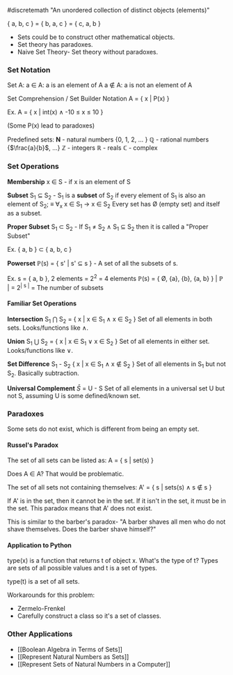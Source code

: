 #discretemath 
"An unordered collection of distinct objects (elements)"

{ a, b, c } = { b, a, c } = { c, a, b }

- Sets could be to construct other mathematical objects.
- Set theory has paradoxes.
- Naive Set Theory- Set theory without paradoxes.

### Set Notation
Set A:
a ∈ A: a is an element of A
a $\notin$ A: a is not an element of A

Set Comprehension / Set Builder Notation
A = { x | P(x) } 

Ex. A  = { x | int(x) ∧ -10 $\le$ x $\le$ 10 } 

(Some P(x) lead to paradoxes)

Predefined sets:
**N** - natural numbers {0, 1, 2, ... }
ℚ - rational numbers {$\frac{a}{b}$, ...}
ℤ - integers
ℝ - reals
ℂ - complex

### Set Operations

**Membership**
x ∈ S - if x is an element of S

**Subset**
S<sub>1</sub> ⊆ S<sub>2</sub> - S<sub>1</sub> is a **subset** of S<sub>2</sub> if every element of S<sub>1</sub> is also an element of S<sub>2</sub>;
≡ ∀<sub>x</sub> x ∈ S<sub>1</sub> → x ∈ S<sub>2</sub> 
Every set has Ø (empty set) and itself as a subset.

**Proper Subset**
S<sub>1</sub> ⊂ S<sub>2</sub> - If S<sub>1</sub> $\neq$ S<sub>2</sub> ∧ S<sub>1</sub> ⊆ S<sub>2</sub> then it is called a "Proper Subset"

Ex. { a, b } ⊂ { a, b, c }

**Powerset**
ℙ(s) = { s' | s' ⊆ s } - A set of all the subsets of s. 

Ex. s = { a, b }, 2 elements = 2<sup>2</sup> = 4 elements
ℙ(s) = { Ø, {a}, {b}, {a, b} }
| ℙ | = 2<sup>| s |</sup> = The number of subsets

#### Familiar Set Operations

**Intersection**
S<sub>1</sub> ⋂ S<sub>2</sub> = { x |  x ∈ S<sub>1</sub> ∧ x ∈ S<sub>2</sub> }
Set of all elements in both sets. Looks/functions like ∧.

**Union**
S<sub>1</sub> ⋃ S<sub>2</sub> = { x |  x ∈ S<sub>1</sub> ∨ x ∈ S<sub>2</sub> }
Set of all elements in either set. Looks/functions like ∨.

**Set Difference**
S<sub>1</sub> - S<sub>2</sub> { x |  x ∈ S<sub>1</sub> ∧ x $\notin$ S<sub>2</sub> }
Set of all elements in S<sub>1</sub> but not S<sub>2</sub>. Basically subtraction.

**Universal Complement**
$\bar{S}$ = U - S 
Set of all elements in a universal set U but not S, assuming U is some defined/known set. 

### Paradoxes
Some sets do not exist, which is different from being an empty set.

#### Russel's Paradox
The set of all sets can be listed as: 
A = { s | set(s) }

Does A ∈ A? That would be problematic.

The set of all sets not containing themselves: 
A' = { s | sets(s) ∧ s $\notin$ s } 

If A' is in the set, then it cannot be in the set. If it isn't in the set, it must be in the set. 
This paradox means that A' does not exist.

This is similar to the barber's paradox- "A barber shaves all men who do not shave themselves. Does the barber shave himself?"

#### Application to Python
type(x) is a function that returns t of object x. What's the type of t?
Types are sets of all possible values and t is a set of types. 

type(t) is a set of all sets. 

Workarounds for this problem:
- Zermelo-Frenkel 
- Carefully construct a class so it's a set of classes. 

### Other Applications

- [[Boolean Algebra in Terms of Sets]]
- [[Represent Natural Numbers as Sets]]
- [[Represent Sets of Natural Numbers in a Computer]]




